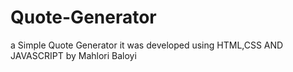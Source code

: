 # Quote-Generator
a Simple Quote Generator
it was developed using HTML,CSS AND JAVASCRIPT by Mahlori Baloyi
